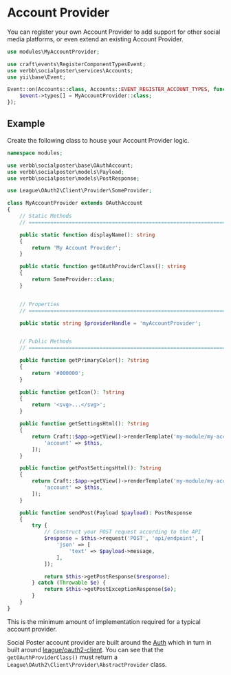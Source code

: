 # Account Provider
You can register your own Account Provider to add support for other social media platforms, or even extend an existing Account Provider.

```php
use modules\MyAccountProvider;

use craft\events\RegisterComponentTypesEvent;
use verbb\socialposter\services\Accounts;
use yii\base\Event;

Event::on(Accounts::class, Accounts::EVENT_REGISTER_ACCOUNT_TYPES, function(RegisterComponentTypesEvent $event) {
    $event->types[] = MyAccountProvider::class;
});
```

## Example
Create the following class to house your Account Provider logic.

```php
namespace modules;

use verbb\socialposter\base\OAuthAccount;
use verbb\socialposter\models\Payload;
use verbb\socialposter\models\PostResponse;

use League\OAuth2\Client\Provider\SomeProvider;

class MyAccountProvider extends OAuthAccount
{
    // Static Methods
    // =========================================================================

    public static function displayName(): string
    {
        return 'My Account Provider';
    }

    public static function getOAuthProviderClass(): string
    {
        return SomeProvider::class;
    }


    // Properties
    // =========================================================================

    public static string $providerHandle = 'myAccountProvider';


    // Public Methods
    // =========================================================================

    public function getPrimaryColor(): ?string
    {
        return '#000000';
    }

    public function getIcon(): ?string
    {
        return '<svg>...</svg>';
    }

    public function getSettingsHtml(): ?string
    {
        return Craft::$app->getView()->renderTemplate('my-module/my-account/settings', [
            'account' => $this,
        ]);
    }

    public function getPostSettingsHtml(): ?string
    {
        return Craft::$app->getView()->renderTemplate('my-module/my-account/post-settings', [
            'account' => $this,
        ]);
    }

    public function sendPost(Payload $payload): PostResponse
    {
        try {
            // Construct your POST request according to the API
            $response = $this->request('POST', 'api/endpoint', [
                'json' => [
                    'text' => $payload->message,
                ],
            ]);

            return $this->getPostResponse($response);
        } catch (Throwable $e) {
            return $this->getPostExceptionResponse($e);
        }
    }
}
```

This is the minimum amount of implementation required for a typical account provider.

Social Poster account provider are built around the [Auth](https://github.com/verbb/auth) which in turn in built around [league/oauth2-client](https://github.com/thephpleague/oauth2-client). You can see that the `getOAuthProviderClass()` must return a `League\OAuth2\Client\Provider\AbstractProvider` class.
